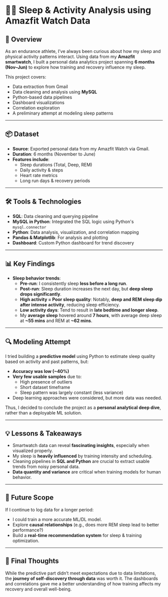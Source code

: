 # 🏃‍♂️ Sleep & Activity Analysis using Amazfit Watch Data

## 📌 Overview

As an endurance athlete, I’ve always been curious about how my sleep and physical activity patterns interact. Using data from my **Amazfit smartwatch**, I built a personal data analytics project spanning **6 months (Nov–Jun)** to explore how training and recovery influence my sleep.

This project covers:
- Data extraction from Gmail
- Data cleaning and analysis using **MySQL**
- Python-based data pipelines
- Dashboard visualizations
- Correlation exploration
- A preliminary attempt at modeling sleep patterns

---

## 📦 Dataset

- **Source**: Exported personal data from my Amazfit Watch via Gmail.
- **Duration**: 6 months (November to June)
- **Features include**:  
  - Sleep durations (Total, Deep, REM)  
  - Daily activity & steps  
  - Heart rate metrics  
  - Long run days & recovery periods

---

## 🛠️ Tools & Technologies

- **SQL**: Data cleaning and querying pipeline
- **MySQL in Python**: Integrated the SQL logic using Python's `mysql.connector`
- **Python**: Data analysis, visualization, and correlation mapping
- **Pandas & Matplotlib**: For analysis and plotting
- **Dashboard**: Custom Python dashboard for trend discovery

---

## 📊 Key Findings

- **Sleep behavior trends**:
  - **Pre-run**: I consistently sleep **less before a long run**.
  - **Post-run**: Sleep duration increases the next day, but **deep sleep drops significantly**.
  - **High activity = Poor sleep quality**: Notably, **deep and REM sleep dip after intense activity**, reducing sleep efficiency.
  - **Low activity days**: Tend to result in **late bedtime and longer sleep**.
  - My **average sleep** hovered around **7 hours**, with average deep sleep at **~55 mins** and REM at **~62 mins**.

---

## 🔍 Modeling Attempt

I tried building a **predictive model** using Python to estimate sleep quality based on activity and past patterns, but:

- **Accuracy was low (~40%)**
- **Very few usable samples** due to:
  - High presence of outliers
  - Short dataset timeframe
  - Sleep pattern was largely constant (less variance)
- Deep learning approaches were considered, but more data was needed.

Thus, I decided to conclude the project as a **personal analytical deep dive**, rather than a deployable ML solution.

---

## 💡 Lessons & Takeaways

- Smartwatch data can reveal **fascinating insights**, especially when visualized properly.
- My sleep is **heavily influenced** by training intensity and scheduling.
- Cleaning pipelines in **SQL and Python** are crucial to extract usable trends from noisy personal data.
- **Data quantity and variance** are critical when training models for human behavior.

---

## 🧠 Future Scope

If I continue to log data for a longer period:
- I could train a more accurate ML/DL model.
- Explore **causal relationships** (e.g., does more REM sleep lead to better performance?)
- Build a **real-time recommendation system** for sleep & training optimization.

---

## 🙌 Final Thoughts

While the predictive part didn’t meet expectations due to data limitations, the **journey of self-discovery through data** was worth it. The dashboards and correlations gave me a better understanding of how training affects my recovery and overall well-being.
